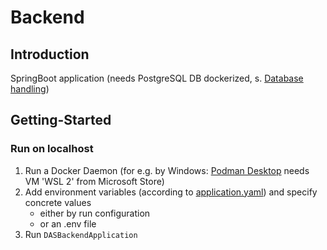 # Backend

## Introduction
SpringBoot application (needs PostgreSQL DB dockerized, s. [Database handling](Database.md))

## Getting-Started
### Run on localhost
1. Run a Docker Daemon (for e.g. by Windows: [Podman Desktop](https://podman-desktop.io/) needs VM 'WSL 2' from Microsoft Store)
2. Add environment variables (according to [application.yaml](src/main/resources/application.yaml)) and specify concrete values
   - either by run configuration
   - or an .env file
3. Run `DASBackendApplication`


